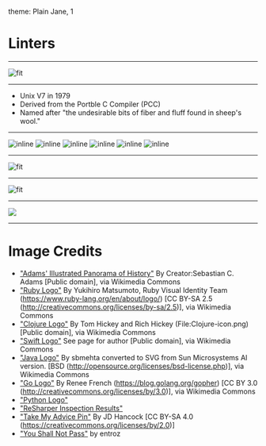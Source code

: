 theme: Plain Jane, 1

# Linters

---

![fit](https://upload.wikimedia.org/wikipedia/commons/3/3a/1878_Adams_Monumental_Illustrated_Panorama_of_History_-_Geographicus_-_WorldHistory-adams-1871.jpg)

---

* Unix V7 in 1979
* Derived from the Portble C Compiler (PCC)
* Named after "the undesirable bits of fiber and fluff found in sheep's wool."

---

![inline](https://upload.wikimedia.org/wikipedia/commons/thumb/7/73/Ruby_logo.svg/240px-Ruby_logo.svg.png)
![inline](https://upload.wikimedia.org/wikipedia/commons/thumb/5/5d/Clojure_logo.svg/240px-Clojure_logo.svg.png)
![inline](https://upload.wikimedia.org/wikipedia/commons/thumb/9/9d/Swift_logo.svg/267px-Swift_logo.svg.png)
![inline](https://upload.wikimedia.org/wikipedia/commons/thumb/5/5d/Duke_%28Java_mascot%29_waving.svg/133px-Duke_%28Java_mascot%29_waving.svg.png)
![inline](https://upload.wikimedia.org/wikipedia/commons/f/f2/Gopher-ru.png)
![inline](https://www.python.org/static/community_logos/python-logo-master-v3-TM.png)

---

![fit](https://www.jetbrains.com/resharper/features/screenshots/100/find_code_issues.png)

---

![fit](https://farm4.staticflickr.com/3588/3553699652_0a8cac94f2_b_d.jpg)

---

![](http://orig09.deviantart.net/9f37/f/2012/274/9/1/you_shall_not_pass_by_entroz-d5gjs4j.png)

---

# Image Credits

* ["Adams' Illustrated Panorama of History"](https://commons.wikimedia.org/wiki/File%3A1878_Adams_Monumental_Illustrated_Panorama_of_History_-_Geographicus_-_WorldHistory-adams-1871.jpg) By Creator:Sebastian C. Adams [Public domain], via Wikimedia Commons
* ["Ruby Logo"](https://commons.wikimedia.org/wiki/File%3ARuby_logo.svg) By Yukihiro Matsumoto, Ruby Visual Identity Team (https://www.ruby-lang.org/en/about/logo/) [CC BY-SA 2.5 (http://creativecommons.org/licenses/by-sa/2.5)], via Wikimedia Commons
* ["Clojure Logo"](https://commons.wikimedia.org/wiki/File%3AClojure_logo.svg) By Tom Hickey and Rich Hickey (File:Clojure-icon.png) [Public domain], via Wikimedia Commons
* ["Swift Logo"](https://commons.wikimedia.org/wiki/File%3ASwift_logo.svg) See page for author [Public domain], via Wikimedia Commons
* ["Java Logo"](https://commons.wikimedia.org/wiki/File%3ADuke_(Java_mascot)_waving.svg) By sbmehta converted to SVG from Sun Microsystems AI version. [BSD (http://opensource.org/licenses/bsd-license.php)], via Wikimedia Commons
* ["Go Logo"](https://commons.wikimedia.org/wiki/File%3AGopher-ru.png) By Renee French (https://blog.golang.org/gopher) [CC BY 3.0 (http://creativecommons.org/licenses/by/3.0)], via Wikimedia Commons
* ["Python Logo"](https://www.python.org/community/logos/)
* ["ReSharper Inspection Results"](https://www.jetbrains.com/resharper/features/code_analysis.html)
* ["Take My Advice Pin"](https://www.flickr.com/photos/jdhancock/3553699652/in/photostream/) By JD Hancock [CC BY-SA 4.0 (https://creativecommons.org/licenses/by/2.0)]
* ["You Shall Not Pass"](http://www.deviantart.com/art/You-Shall-Not-Pass-330127651) by entroz
